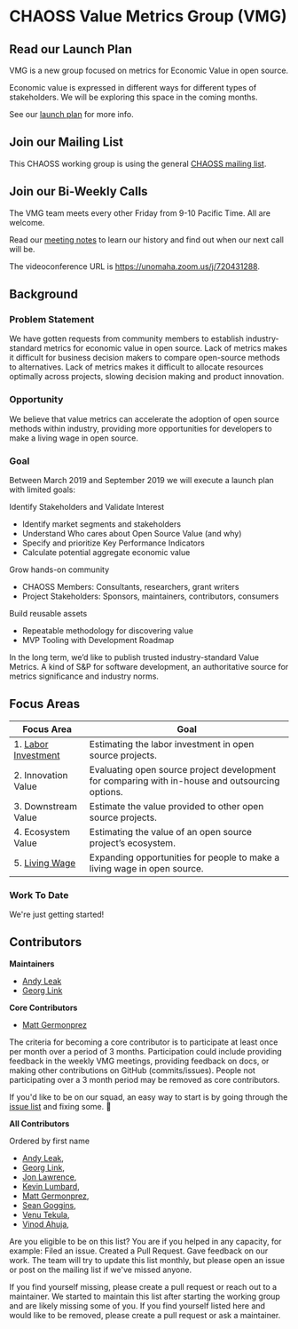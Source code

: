 # CHAOSS Value Metrics Group (VMG)

## Read our Launch Plan

VMG is a new group focused on metrics for Economic Value in open source.

Economic value is expressed in different ways for different types of
stakeholders.  We will be exploring this space in the coming months.

See our [launch plan][1] for more info.

[1]: https://docs.google.com/document/d/1j4mL0NKhITNjlG629w4eMkEeHPopskd7Yn3YIPFMMqo

## Join our Mailing List

This CHAOSS working group is using the general [CHAOSS mailing list](https://lists.linuxfoundation.org/mailman/listinfo/chaoss).

## Join our Bi-Weekly Calls

The VMG team meets every other Friday from 9-10 Pacific Time.  All are welcome.

Read our [meeting notes][notes] to learn our history and find out when our next
call will be.

[notes]: https://docs.google.com/document/d/1qWAV4ExtwcY3mSzIb9sYOUENt4Pi1BD7APjnRTCnZZs/edit

The videoconference URL is https://unomaha.zoom.us/j/720431288.  

## Background

### Problem Statement

We have gotten requests from community members to establish industry-standard
metrics for economic value in open source.  Lack of metrics makes it difficult
for business decision makers to compare open-source methods to alternatives.
Lack of metrics makes it difficult to allocate resources optimally across
projects, slowing decision making and product innovation.

### Opportunity

We believe that value metrics can accelerate the adoption of open source
methods within industry, providing more opportunities for developers to make a
living wage in open source.

### Goal

Between March 2019 and September 2019 we will execute a launch plan with
limited goals:

Identify Stakeholders and Validate Interest
- Identify market segments and stakeholders
- Understand Who cares about Open Source Value (and why)
- Specify and prioritize Key Performance Indicators
- Calculate potential aggregate economic value

Grow hands-on community
- CHAOSS Members: Consultants, researchers, grant writers
- Project Stakeholders: Sponsors, maintainers, contributors, consumers

Build reusable assets
- Repeatable methodology for discovering value
- MVP Tooling with Development Roadmap

In the long term, we’d like to publish trusted industry-standard Value Metrics.
A kind of S&P for software development, an authoritative source for metrics
significance and industry norms.  

## Focus Areas

| Focus Area | Goal |
| --- | --- |
| 1. [Labor Investment](./focus-areas/labor-investment) | Estimating the labor investment in open source projects. |
| 2. Innovation Value | Evaluating open source project development for comparing with in-house and outsourcing options. |
| 3. Downstream Value | Estimate the value provided to other open source projects. |
| 4. Ecosystem Value | Estimating the value of an open source project’s ecosystem. |
| 5. [Living Wage](./focus-areas/living-wage) | Expanding opportunities for people to make a living wage in open source. |

### Work To Date

We're just getting started!

## Contributors

**Maintainers**

- [Andy Leak](https://github.com/andyl)
- [Georg Link](https://github.com/georglink)

**Core Contributors**

- [Matt Germonprez](https://github.com/germonprez)

The criteria for becoming a core contributor is to participate at least once
per month over a period of 3 months.  Participation could include providing
feedback in the weekly VMG meetings, providing feedback on docs, or making
other contributions on GitHub (commits/issues).  People not participating
over a 3 month period may be removed as core contributors.

If you'd like to be on our squad, an easy way to start is by going through the
[issue list](https://github.com/chaoss/wg-value/issues) and fixing some. :tada:

**All Contributors**

Ordered by first name

  - [Andy Leak](https://github.com/andyl),
  - [Georg Link](https://github.com/georglink),
  - [Jon Lawrence](https://github.com/Jon-Neoworks),
  - [Kevin Lumbard](https://github.com/klumb),
  - [Matt Germonprez](https://github.com/germonprez),
  - [Sean Goggins](https://github.com/sgoggins),
  - [Venu Tekula](https://github.com/vchrombie),
  - [Vinod Ahuja](https://github.com/vinodahujauno),

Are you eligible to be on this list? You are if you helped in any capacity, for
example: Filed an issue.  Created a Pull Request. Gave feedback on our work.
The team will try to update this list monthly, but please open an issue or post
on the mailing list if we've missed anyone.

If you find yourself missing, please create a pull request or reach out to a
maintainer. We started to maintain this list after starting the working group
and are likely missing some of you. If you find yourself listed here and would
like to be removed, please create a pull request or ask a maintainer.
